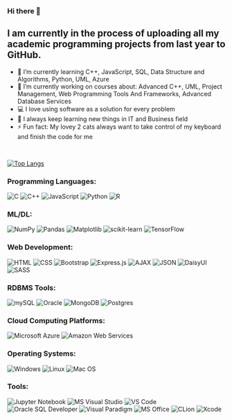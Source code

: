### Hi there 👋 
## I am currently in the process of uploading all my academic programming projects from last year to GitHub.
- 🌱 I’m currently learning C++, JavaScript, SQL, Data Structure and Algorithms, Python, UML, Azure <br>
- 🔭 I’m currently working on courses about: Advanced C++, UML, Project Management, Web Programming Tools And Frameworks, Advanced Database Services<br>
- 💻 I love using software as a solution for every problem
- 📖 I always keep learning new things in IT and Business field
- ⚡ Fun fact: My lovey 2 cats always want to take control of my keyboard and finish the code for me
<br>


<!--![](https://github-readme-stats.vercel.app/api?username=Jarviniazh)-->
[![Top Langs](https://github-readme-stats.vercel.app/api/top-langs/?username=Jarviniazh&layout=donut-vertical)](https://github.com/Jarviniazh/github-readme-stats)

### Programming Languages:
![C](https://img.shields.io/badge/c-%2300599C.svg?style=for-the-badge&logo=c&logoColor=white)
![C++](https://img.shields.io/badge/c++-%2300599C.svg?style=for-the-badge&logo=c%2B%2B&logoColor=white)
![JavaScript](https://img.shields.io/badge/javascript-%23323330.svg?style=for-the-badge&logo=javascript&logoColor=%23F7DF1E)
![Python](https://img.shields.io/badge/python-%2314354C.svg?style=for-the-badge&logo=python&logoColor=white)
![R](https://img.shields.io/badge/r-%23276DC3.svg?style=for-the-badge&logo=r&logoColor=white)

### ML/DL:
![NumPy](https://img.shields.io/badge/numpy-%23013243.svg?style=for-the-badge&logo=numpy&logoColor=white)
 ![Pandas](https://img.shields.io/badge/pandas-%23150458.svg?style=for-the-badge&logo=pandas&logoColor=white)
 	![Matplotlib](https://img.shields.io/badge/Matplotlib-%23ffffff.svg?style=for-the-badge&logo=Matplotlib&logoColor=black)
  ![scikit-learn](https://img.shields.io/badge/scikit--learn-%23F7931E.svg?style=for-the-badge&logo=scikit-learn&logoColor=white)
  ![TensorFlow](https://img.shields.io/badge/TensorFlow-%23FF6F00.svg?style=for-the-badge&logo=TensorFlow&logoColor=white)

### Web Development:
![HTML](https://img.shields.io/badge/html5-%23E34F26.svg?style=for-the-badge&logo=html5&logoColor=white)
![CSS](https://img.shields.io/badge/css3-%231572B6.svg?style=for-the-badge&logo=css3&logoColor=white)
![Bootstrap](https://img.shields.io/badge/bootstrap-%23563D7C.svg?style=for-the-badge&logo=bootstrap&logoColor=white)
![Express.js](https://img.shields.io/badge/express.js-%23404d59.svg?style=for-the-badge&logo=express&logoColor=%2361DAFB)
![AJAX](https://img.shields.io/badge/ajax-%23404d59.svg?style=for-the-badge&logo=ajax&logoColor=%2361DAFB)
![JSON](https://img.shields.io/badge/json-%23000000.svg?style=for-the-badge&logo=json&logoColor=white)
![DaisyUI](https://img.shields.io/badge/daisyui-5A0EF8?style=for-the-badge&logo=daisyui&logoColor=white)
![SASS](https://img.shields.io/badge/SASS-hotpink.svg?style=for-the-badge&logo=SASS&logoColor=white)

### RDBMS Tools:

![mySQL](https://img.shields.io/badge/mySQL-%234ea94b.svg?style=for-the-badge&logo=mySQL&logoColor=white)
![Oracle](https://img.shields.io/badge/Oracle-F80000?style=for-the-badge&logo=oracle&logoColor=white)
![MongoDB](https://img.shields.io/badge/MongoDB-%234ea94b.svg?style=for-the-badge&logo=mongodb&logoColor=white)
![Postgres](https://img.shields.io/badge/postgres-%23316192.svg?style=for-the-badge&logo=postgresql&logoColor=white)

### Cloud Computing Platforms:

![Microsoft Azure](https://img.shields.io/badge/Microsoft%20Azure-0078D4?style=for-the-badge&logo=microsoft-azure&logoColor=white)
![Amazon Web Services](https://img.shields.io/badge/Amazon%20Web%20Services-232F3E?style=for-the-badge&logo=amazon-aws&logoColor=white)

### Operating Systems:

![Windows](https://img.shields.io/badge/Windows-0078D6?style=for-the-badge&logo=windows&logoColor=white)
![Linux](https://img.shields.io/badge/Linux-FCC624?style=for-the-badge&logo=linux&logoColor=black)
![Mac OS](https://img.shields.io/badge/Mac%20OS-000000?style=for-the-badge&logo=apple&logoColor=white)

### Tools:
![Jupyter Notebook](https://img.shields.io/badge/jupyter-%23FA0F00.svg?style=for-the-badge&logo=jupyter&logoColor=white)
![MS Visual Studio](https://img.shields.io/badge/MS%20Visual%20Studio-5C2D91?style=for-the-badge&logo=visual-studio&logoColor=white)
![VS Code](https://img.shields.io/badge/VS%20Code-0078d7.svg?style=for-the-badge&logo=visual-studio-code&logoColor=white)
![Oracle SQL Developer](https://img.shields.io/badge/Oracle%20SQL%20Developer-F80000?style=for-the-badge&logo=oracle&logoColor=white)
![Visual Paradigm](https://img.shields.io/badge/Visual%20Paradigm-FF6F00?style=for-the-badge&logo=visual-paradigm&logoColor=white)
![MS Office](https://img.shields.io/badge/MS%20Office-D83B01?style=for-the-badge&logo=microsoft-office&logoColor=white)
![CLion](https://img.shields.io/badge/CLion-black?style=for-the-badge&logo=clion&logoColor=white)
	![Xcode](https://img.shields.io/badge/Xcode-007ACC?style=for-the-badge&logo=Xcode&logoColor=white)

<!--
**Jarviniazh/Jarviniazh** is a ✨ _special_ ✨ repository because its `README.md` (this file) appears on your GitHub profile.

Here are some ideas to get you started:

- 🔭 I’m currently working on ...
- 🌱 I’m currently learning ...
- 👯 I’m looking to collaborate on ...
- 🤔 I’m looking for help with ...
- 💬 Ask me about ...
- 📫 How to reach me: ...
- 😄 Pronouns: ...
- ⚡ Fun fact: ...
-->

